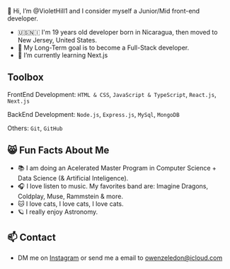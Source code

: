 👋 Hi, I’m @VioletHill1 and I consider myself a Junior/Mid front-end developer.
- 🇺🇸🇳🇮 I'm 19 years old developer born in Nicaragua, then moved to New Jersey, United States.
- 👀 My Long-Term goal is to become a Full-Stack developer.
- 🌱 I’m currently learning Next.js

## Toolbox
FrontEnd Development: `HTML & CSS`, `JavaScript & TypeScript`, `React.js`, `Next.js`

BackEnd Development: `Node.js`, `Express.js`, `MySql`, `MongoDB`

Others: `Git`, `GitHub`

## 😸 Fun Facts About Me
- 📚 I am doing an Acelerated Master Program in Computer Science + Data Science (& Artificial Inteligence).
- 🎧 I love listen to music. My favorites band are: Imagine Dragons, Coldplay, Muse, Rammstein & more.
- 🐱 I love cats, I love cats, I love cats.
- 🪐 I really enjoy Astronomy.

## 📫 Contact
- DM me on [Instagram](https://instagram.com/stfu.violethill) or send me a email to owenzeledon@icloud.com

<!---
VioletHill1/VioletHill1 is a ✨ special ✨ repository because its `README.md` (this file) appears on your GitHub profile.
You can click the Preview link to take a look at your changes.
--->
